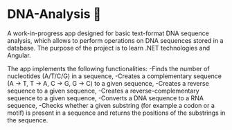 # DNA-Analysis 🧬

A work-in-progress app designed for basic text-format DNA sequence analysis, which allows to perform operations on DNA sequences stored in a database. The purpose of the project is to learn .NET technologies and Angular.

The app implements the following functionalities:
-Finds the number of nucleotides (A/T/C/G) in a sequence,
-Creates a complementary sequence (A → T, T → A, C → G, G → C) to a given sequence,
-Creates a reverse sequence to a given sequence,
-Creates a reverse-complementary sequence to a given sequence,
-Converts a DNA sequence to a RNA sequence,
-Checks whether a given substring (for example a codon or a motif) is present in a sequence and returns the positions of the substrings in the sequence.
